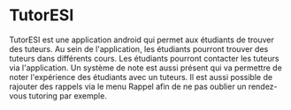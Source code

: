 # TutorESI

TutorESI est une application android qui permet aux étudiants de trouver des tuteurs.
Au sein de l'application, les étudiants pourront trouver des tuteurs dans différents cours.
Les étudiants pourront contacter les tuteurs via l'application.
Un système de note est aussi présent qui va permettre de noter l'expérience des étudiants avec un tuteurs.
Il est aussi possible de rajouter des rappels via le menu Rappel afin de ne pas oublier un rendez-vous tutoring par exemple.



